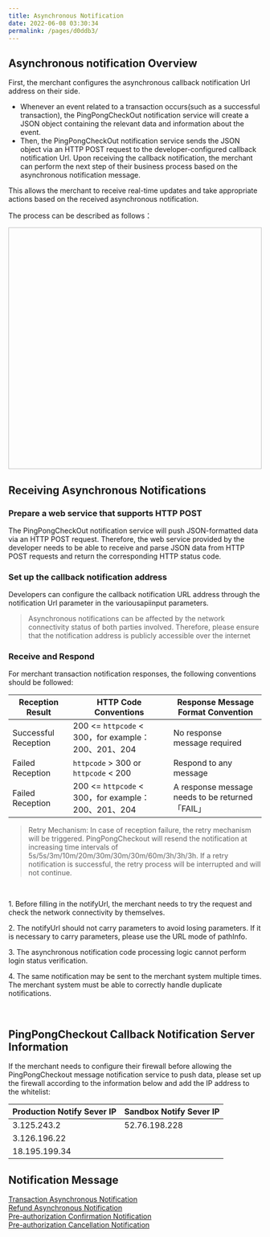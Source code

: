 ```yaml
---
title: Asynchronous Notification
date: 2022-06-08 03:30:34
permalink: /pages/d0ddb3/
---
```


## Asynchronous notification Overview

First, the merchant configures the asynchronous callback notification Url address on their side.

- Whenever an event related to a transaction occurs(such as a successful transaction), the PingPongCheckOut notification service will create a JSON object containing the relevant data and information about the event.
- Then, the PingPongCheckOut notification service sends the JSON object via an HTTP POST request to the developer-configured callback notification Url. Upon receiving the callback notification, the merchant can perform the next step of their business process based on the asynchronous notification message.

This allows the merchant to receive real-time updates and take appropriate actions based on the received asynchronous notification.

The process can be described as follows：
<div style="width: 100%"><img style="width: 700px;height: 481px" :src="$withBase('/notify.png')"></div>




## Receiving Asynchronous Notifications

### Prepare a web service that supports HTTP POST
The PingPongCheckOut notification service will push JSON-formatted data via an HTTP POST request. Therefore, the web service provided by the developer needs to be able to receive and parse JSON data from HTTP POST requests and return the corresponding HTTP status code.
### Set up the callback notification address
Developers can configure the callback notification URL address through the notification Url parameter in the variousapiinput parameters.
> Asynchronous notifications can be affected by the network connectivity status of both parties involved. Therefore, please ensure that the notification address is publicly accessible over the internet

### Receive and Respond
For merchant transaction notification responses, the following conventions should be followed:

| Reception Result     | HTTP Code Conventions                           | Response Message Format Convention            |
|----------------------|-------------------------------------------------|-----------------------------------------------|
| Successful Reception | 200 <= `httpcode` < 300，for example：200、201、204 | No response message required                  |
 | Failed Reception     | `httpcode` > 300 or `httpcode` < 200            | Respond to any message                        |
| Failed Reception     | 200 <= `httpcode` < 300，for example：200、201、204 | A response message needs to be returned「FAIL」 |

> Retry Mechanism: In case of reception failure, the retry mechanism will be triggered. PingPongCheckout will resend the notification at increasing time intervals of 5s/5s/3m/10m/20m/30m/30m/30m/60m/3h/3h/3h. If a retry notification is successful, the retry process will be interrupted and will not continue.
<br/>
<div>
   <Common-Warring>
      <p>1. Before filling in the notifyUrl, the merchant needs to try the request and check the network connectivity by themselves.</p>
      <p>2. The notifyUrl should not carry parameters to avoid losing parameters. If it is necessary to carry parameters, please use the URL mode of pathInfo.</p>
      <p>3. The asynchronous notification code processing logic cannot perform login status verification.</p>
      <p>4. The same notification may be sent to the merchant system multiple times. The merchant system must be able to correctly handle duplicate notifications.</p>   
   </Common-Warring>
</div>
<br/>

## PingPongCheckout Callback Notification Server Information
If the merchant needs to configure their firewall before allowing the PingPongCheckout message notification service to push data, please set up the firewall according to the information below and add the IP address to the whitelist:

| Production Notify Sever IP | Sandbox Notify Sever IP |
|:---------------------------|:------------------------|
| 3.125.243.2                | 52.76.198.228           |
| 3.126.196.22               ||
| 18.195.199.34              ||


## Notification Message

<a href="/pages/5121a4/" target="_blank">Transaction Asynchronous Notification</a>
<br/>
<a href="/pages/71c886/" target="_blank">Refund Asynchronous Notification</a>
<br/>
<a href="/pages/ad0c0f/" target="_blank">Pre-authorization Confirmation Notification</a>
<br/>
<a href="/pages/f687d3/" target="_blank">Pre-authorization Cancellation Notification</a>






